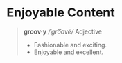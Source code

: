 Enjoyable Content
=================

> **groov·y**
> _/ˈgro͞ovē/_
> Adjective
> *  Fashionable and exciting.
> * Enjoyable and excellent.
